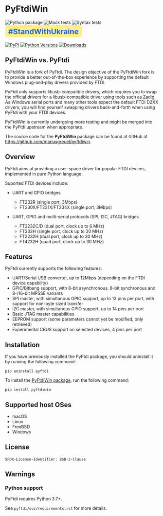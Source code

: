 # PyFtdiWin

![Python package](https://github.com/mariusgreuel/pyftdiwin/workflows/Python%20package/badge.svg)
![Mock tests](https://github.com/mariusgreuel/pyftdiwin/workflows/Python%20mock%20tests/badge.svg)
![Syntax tests](https://github.com/mariusgreuel/pyftdiwin/workflows/Python%20syntax%20tests/badge.svg)
[![StandWithUkraine](https://raw.githubusercontent.com/vshymanskyy/StandWithUkraine/main/badges/StandWithUkraine.svg)](https://vshymanskyy.github.io/StandWithUkraine)

[![PyPI](https://img.shields.io/pypi/v/pyftdiwin.svg?maxAge=2592000)](https://pypi.org/project/pyftdiwin/)
[![Python Versions](https://img.shields.io/pypi/pyversions/pyftdiwin.svg)](https://pypi.org/project/pyftdiwin/)
[![Downloads](https://img.shields.io/pypi/dm/pyftdiwin.svg)](https://pypi.org/project/pyftdiwin/)

## PyFtdiWin vs. PyFtdi

PyFtdiWin is a fork of PyFtdi. The design objective of the PyFtdiWin fork is to
provide a better out-of-the-box experience by supporting the default Windows
plug-and-play drivers provided by FTDI.

PyFtdi only supports libusb-compatible drivers, which requires you to swap
the official drivers for a libusb-compatible driver using tools such as Zadig.
As Windows serial ports and many other tools expect the default FTDI D2XX
drivers, you will find yourself swapping drivers back-and-forth when
using PyFtdi with your FTDI devices.

PyFtdiWin is currently undergoing more testing and might be merged into the
PyFtdi upstream when appropriate.

The source code for the **PyFtdiWin** package can be found at GitHub at <https://github.com/mariusgreuel/pyftdiwin>.

## Overview

PyFtdi aims at providing a user-space driver for popular FTDI devices,
implemented in pure Python language.

Suported FTDI devices include:

* UART and GPIO bridges

  * FT232R (single port, 3Mbps)
  * FT230X/FT231X/FT234X (single port, 3Mbps)

* UART, GPIO and multi-serial protocols (SPI, I2C, JTAG) bridges

  * FT2232C/D (dual port, clock up to 6 MHz)
  * FT232H (single port, clock up to 30 MHz)
  * FT2232H (dual port, clock up to 30 MHz)
  * FT4232H (quad port, clock up to 30 MHz)

## Features

PyFtdi currently supports the following features:

* UART/Serial USB converter, up to 12Mbps (depending on the FTDI device
  capability)
* GPIO/Bitbang support, with 8-bit asynchronous, 8-bit synchronous and
  8-/16-bit MPSSE variants
* SPI master, with simultanous GPIO support, up to 12 pins per port,
  with support for non-byte sized transfer
* I2C master, with simultanous GPIO support, up to 14 pins per port
* Basic JTAG master capabilities
* EEPROM support (some parameters cannot yet be modified, only retrieved)
* Experimental CBUS support on selected devices, 4 pins per port

## Installation

If you have previously installed the PyFtdi package, you should uninstall it
by running the following command:

```console
pip uninstall pyftdi
```

To install the [PyFtdiWin package](https://pypi.org/project/pyftdiwin/), run the following command:

```console
pip install pyftdiwin
```

## Supported host OSes

* macOS
* Linux
* FreeBSD
* Windows

## License

`SPDX-License-Identifier: BSD-3-Clause`

## Warnings

### Python support

PyFtdi requires Python 3.7+.

See `pyftdi/doc/requirements.rst` for more details.
